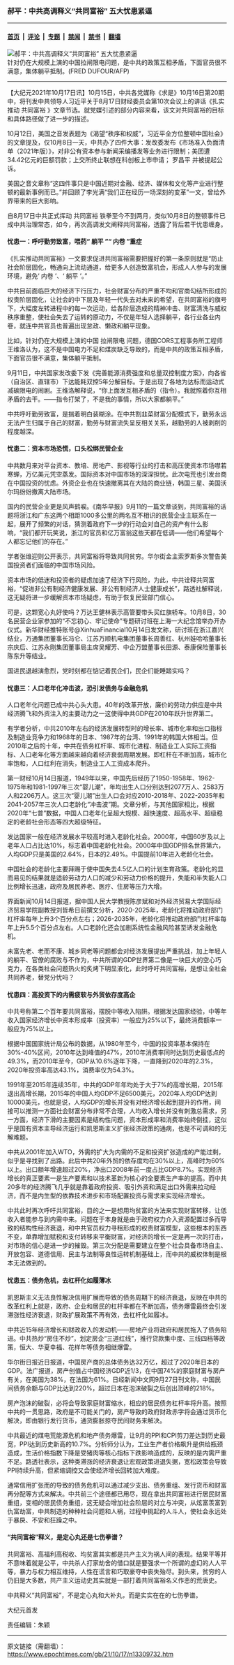 ### 郝平：中共高调释义“共同富裕” 五大忧患紧逼

---

#### [首页](../../../..?n13309732) &nbsp;|&nbsp; [评论](../../../../../epoch-comment?n13309732) &nbsp;|&nbsp; [专题](../../../../../epoch-special?n13309732) &nbsp;|&nbsp; [禁闻](../../../../../epoch-news?n13309732) &nbsp;|&nbsp; [禁书](../../../../../books?n13309732) &nbsp;|&nbsp; [翻墙](https://github.com/gfw-breaker/nogfw/blob/master/README.md?n13309732)


<div><img alt="郝平：中共高调释义“共同富裕” 五大忧患紧逼" class="attachment-djy_600_400 size-djy_600_400 wp-post-image" src="https://i.epochtimes.com/assets/uploads/2021/10/id13309831-GettyImages-503967276_copy@1200x1200-1-.jpeg"/>
<div class="caption">
 针对仍在大规模上演的中国拉闸限电问题，是中共的政策互相矛盾，下面官员很不满意，集体躺平抵制。(FRED DUFOUR/AFP)
</div></div><hr/><div class="post_content" id="artbody" itemprop="articleBody">
 <!-- article content begin -->
 <p>
  【大纪元2021年10月17日讯】10月15日，中共各党媒称《求是》10月16日第20期中，将刊发中共领导人习近平关于8月17日财经委员会第10次会议上的讲话《扎实推动
  <ok href="https://www.epochtimes.com/gb/tag/%E5%85%B1%E5%90%8C%E5%AF%8C%E8%A3%95.html">
   共同富裕
  </ok>
  》文章节选。就党媒引述的部分内容来看，该文对共同富裕的目标和具体路径做了进一步的描述。
 </p>
 <p>
  10月12日，美国之音发表题为《渴望“秩序和权威”，习近平全方位整顿中国社会》的文章提及，仅10月8日一天，中共办了四件大事：发改委发布《市场准入负面清单（2021年版）》，对非公有资本参与新闻采编播发等业务进行限制；美团遭34.42亿元的巨额罚款；上交所终止联想在科创板上市申请；
  <ok href="https://www.epochtimes.com/gb/tag/%E7%BD%97%E6%98%8C%E5%B9%B3.html">
   罗昌平
  </ok>
  并被提起公诉。
 </p>
 <p>
  美国之音文章称“这四件事只是中国近期对金融、经济、媒体和文化等产业进行整顿的最新事例而已。”并回顾了李光满“我们正在经历一场深刻的变革”一文，曾给外界带来的巨大影响。
 </p>
 <p>
  自8月17日中共正式挥动
  <ok href="https://www.epochtimes.com/gb/tag/%E5%85%B1%E5%90%8C%E5%AF%8C%E8%A3%95.html">
   共同富裕
  </ok>
  铁拳至今不到两月，类似10月8日的整顿事件已成中共治理常态，如今，再次高调发文阐释共同富裕，透露了背后若干忧患缠身。
 </p>
 <h4>
  忧患一：呼吁勤劳致富，喂药“
  <ok href="https://www.epochtimes.com/gb/tag/%E8%BA%BA%E5%B9%B3.html">
   躺平
  </ok>
  ”“
  <ok href="https://www.epochtimes.com/gb/tag/%E5%86%85%E5%8D%B7.html">
   内卷
  </ok>
  ”重症
 </h4>
 <p>
  《扎实推动共同富裕》一文要求促进共同富裕需要把握好的第一条原则就是“防止社会阶层固化，畅通向上流动通道，给更多人创造致富机会，形成人人参与的发展环境，避免‘
  <ok href="https://www.epochtimes.com/gb/tag/%E5%86%85%E5%8D%B7.html">
   内卷
  </ok>
  ’、‘
  <ok href="https://www.epochtimes.com/gb/tag/%E8%BA%BA%E5%B9%B3.html">
   躺平
  </ok>
  ’。”
 </p>
 <p>
  中共目前面临巨大的经济下行压力，社会财富分布的严重不均和官商勾结所形成的权贵阶层固化，让社会的中下层及年轻一代失去对未来的希望，在共同富裕的旗号下，大幅度左转进程中的每一次运动，给各阶层造成的精神冲击、财富清洗与威权秩序重整，使社会失去了运转的原动力，不仅是年轻人选择躺平，各行业各业内卷，就连中共官员也普遍出现怠政、懒政和躺平现象。
 </p>
 <p>
  比如，针对仍在大规模上演的中国
  <ok href="https://www.epochtimes.com/gb/tag/%E6%8B%89%E9%97%B8%E9%99%90%E7%94%B5.html">
   拉闸限电
  </ok>
  问题，德国CORS工程事务所工程师王维洛认为，这不是中国电力不足和煤炭缺乏导致的，而是中共的政策互相矛盾，下面官员很不满意，集体躺平抵制。
 </p>
 <p>
  9月11日，中共国家发改委下发《完善能源消费强度和总量双控制度方案》，向各省（自治区、直辖市）下达能耗双控5年分解目标。于是出现了各地为达标而运动式减碳限电的闹剧。王维洛解释说，“你上面发互相矛盾的（指令）。我就照着你互相矛盾的去干。——指令打架了，不是我的事情，所以大家都躺平。”
 </p>
 <p>
  中共呼吁勤劳致富，是揣着明白装糊涂。在中共割韭菜财富分配模式下，勤劳永远无法产生归属于自己的财富，勤劳与财富流失呈反相关关系，越勤劳的人被剥削的程度越深。
 </p>
 <h4>
  忧患二：资本市场恐慌，口头松绑民营企业
 </h4>
 <p>
  中共数月来对平台资本、教培、房地产、影视等行业的打击和高压使资本市场噤若寒蝉，万亿美元凭空蒸发。国际资本对中国市场的深深担忧。此次电荒也引发台商在中国投资的忧虑。外资企业也在快速撤离其在大陆的商业链，韩国三星、美国沃尔玛纷纷撤离大陆市场。
 </p>
 <p>
  国内的民营企业更是风声鹤唳。《南华早报》9月11的一篇文章谈到，共同富裕的话题将浙江和广东这两个相距1000多公里的两名互不相识的民营企业主联系在一起，展开了频繁的对话，猜测着政府下一步的行动会对自己的资产有什么影响，“我们都开玩笑说，浙江的官员和亿万富翁这些天都在低调——他们希望每个人都忘记他们的存在。”
 </p>
 <p>
  学者张维迎则公开表示，共同富裕将导致共同贫穷。华尔街金主索罗斯多次警告美国投资者们面临的中国市场风险。
 </p>
 <p>
  资本市场的低迷和投资者的疑虑加速了经济下行风险，为此，中共诠释共同富裕，“促进非公有制经济健康发展、非公有制经济人士健康成长”，路透社解释说，这无疑将进一步缓解资本市场疑虑，有助于恢复民营部门信心。
 </p>
 <p>
  可是，这颗宽心丸好使吗？万达王健林表示高管要带头买红旗轿车。10月8日，30名民营企业家参加的“不忘初心、牢记使命”专题研讨班在上海一大纪念馆举办开办仪式。新华财经推特账号@XinhuaFinancial10月14日发文称，研讨班在浙江嘉兴结业，万通集团董事长冯仑、江苏万顺机电集团董事长周善红、杭州娃哈哈董事长宗庆后、江苏永刚集团董事局主席吴耀芳、中企万盟董事长田源、泰康保险董事长陈东升等结业。
 </p>
 <p>
  国进民退越演愈烈，党时刻都在惦记着民企们，民企们能睡踏实吗？
 </p>
 <h4>
  忧患三：人口老年化冲击波，恐引发债务与金融危机
 </h4>
 <p>
  人口老年化问题已成中共心头大患。40年的改革开放，廉价的劳动力供应是中共经济腾飞和外资注入的主要动力之一这使得中共GDP在2010年跃升世界第二。
 </p>
 <p>
  有学者分析，中共2010年左右的经济发展转型时的增长率、城市化率和出口指标及制造业竞争力和1968年的日本、1987年的台湾、1991年的韩国大体相当。但2010年之后的十年，中共在债务杠杆率、城市化进程、制造业工人实际工资指标、人口老年化等方面越来越向着经济衰弱周期发展。即杠杆在不断加高，城市化率饱和，人口红利在消失，制造业工人工资成本爬升。
 </p>
 <p>
  第一财经10月14日报道，1949年以来，中国先后经历了1950-1958年、1962-1975年和1981-1997年三次“婴儿潮”，年均出生人口分别达到2077万人、2583万人和2206万人。这三次“婴儿潮”出生人口会对应2010-2018年、2022-2035年和2041-2057年三次人口老龄化“冲击波”期。文章分析，与其他国家相比，根据2020年“七普”数据，中国人口老年化呈超大规模、超快速度、超高水平、超级稳定的老龄社会形态等四大超级特征。
 </p>
 <p>
  发达国家一般在经济发展水平较高时进入老龄化社会。2000年，中国60岁及以上老年人口占比达10%，标志着中国老龄化社会。2000年中国GDP排名世界第六，人均GDP只是美国的2.64%，日本的2.49%。中国提前10年进入老龄化社会。
 </p>
 <p>
  中国社会的老龄化主要拜赐于使中国失去4.5亿人口的计划生育政策。老龄化的显而易见的结果就是适龄劳动力人口的减少和劳动力价格的提升，失能和半失能人口比例增长迅速，政府及居民养老、医疗、住房等压力大增。
 </p>
 <p>
  界面新闻10月14日报道，据中国人民大学教授陈彦斌和对外经济贸易大学国际经济贸易学院副教授刘哲希日前撰文分析，2020-2025年，老龄化将推动政府部门杠杆率每年上升3个百分点左右；2026-2035年，老龄化将推动政府部门杠杆率每年上升5.5个百分点左右。人口老龄化还会加剧系统性金融风险甚至诱发金融危机。
 </p>
 <p>
  未富先老、老而不康、城乡同老等问题都会对经济发展提出严重挑战，加上年轻人的躺平、官僚的腐败与不作为，中共所谓的GDP世界第二像是一块巨大的空心巧克力，在各类社会问题热火的炙烤下明显液化，此时呼吁共同富裕，是想让全社会共同养老，替党分忧吗？
 </p>
 <h4>
  忧患四：高投资下的内需疲软与外贸依存度高企
 </h4>
 <p>
  中共号称第二个百年要共同富裕，摆脱中等收入陷阱。根据发达国家经验，中等年收入国家经济增长中资本形成率（投资率）一般应为25%以下，最终消费额率一般应为75%以上。
 </p>
 <p>
  根据中国国家统计局公布的数据，从1980年至今，中国的投资率基本保持在30%-40%区间，2010年达到峰值的47%，2010年消费率同时达到历史最低点的49.3%，而2010年至今，GDP从10.6%逐年下降，一直降到2020年的2.3%，2020年投资率高达43.1%，消费率仅为54.3%。
 </p>
 <p>
  1991年至2015年连续35年，中共的GDP年年均处于大于7%的高增长期，2015年退出高增长期，2015年的中国人均GDP不足6500美元，2020年人均GDP达到10000美元，也就是说，人均GDP的增长并没有对经济增长起到提升的作用，间接可以推测一方面社会财富分布非常不合理，人均收入增长并没有刺激总需求，另一方面，经济下滑的主要因素是结构性问题，资本形成率和消费率始终倒挂，这似乎是国有资本主导经济运行和凯恩斯主义扩张经济政策的通病，也是不可调和的无解难题。
 </p>
 <p>
  中共从2001年加入WTO，外需的扩大为内需的不足和投资扩张造成的产能过剩，似乎是寻找到了出路。此后中共20年外贸的依存度均在30%以上，高峰时为60%以上。出口额年增速超过20%，净出口2008年前一度占比GDP8.7%。实现经济增长的真正要素一是生产要素和以技术革新为核心的全要素生产率的提高。而中共20多年的经济腾飞几乎就是靠着政府投资、吸引外资和满足出口外需来拉动经济，而不是内生型的依靠技术进步和市场配置投资与需求来实现经济增长。
 </p>
 <p>
  中共此时再次呼吁共同富裕，目的之一是想用均贫富的方法来实现财富转移，让低收入者能参与到内需中来。问题在于本身就是由于政府权力介入资源配置过多而导致的结构性经济衰退，和中共官员权力寻租形成的权贵财富模型，这些根本的东西不变，单靠增加赋税和支付转移来平衡财富，对经济的增长一定是再一次的打击，对市场的信心是进一步的摧毁。第三次分配是需要建立在整个社会具备市场自主、开放包容、道德信用、民主与法制等良性运转机制基础上，而中共的威权体制是根本无法做到的。
 </p>
 <h4>
  忧患五：债务危机，去杠杆化如履薄冰
 </h4>
 <p>
  凯恩斯主义无法良性解决信用扩展而导致的债务周期下的经济衰退，反映在中共的改革红利上就是，政府、企业和居民的杠杆率都在不断加高，债务爆雷最终会引发滞涨性经济衰退，财政扩展政策不再有效，去杠杆化如履冰。
 </p>
 <p>
  中共近15年经济增长和财政收入的发动机——房地产业将政府和居民拖入了债务陷进。中共热炒“房住不炒”，划定房企“三道红线”，推行贷款集中度、三线四档等政策，恒大、华夏幸福、花样年等债务相继爆雷。
 </p>
 <p>
  华尔街日报近日报道，中国房产商的总体债务达32万亿，超过了2020年日本的GDP。法广报道，房产创值占中国经济GDP近1/3，在中国74%的家庭财富与房产有关，在美国为38%，在法国为61%。日经新闻中文网9月27日刊文称，中国民间债务余额与GDP比达到220%，超过日本在泡沫破裂之后创出顶峰的218%。
 </p>
 <p>
  房产泡沫的破裂，必将会导致家庭财富缩水，相应的居民债务杠杆率将升高。按照中共的一贯思路，政府是不可能关门的，房产导致的政府财政赤字将会通过货币化解决，即由银行发行货币，通货膨胀掠夺民间财务来解决。
 </p>
 <p>
  中共最近的煤电荒能源危机和地产债务爆雷，让9月的PPI和CPI剪刀差达到历史最宽，PPI达到历史新高的10.7%。分析师分认为，工业生产者价格飙升是供给瓶颈造成，生活价格指数下降是受猪肉等核心指标下跌影响造成的，反映的是内需严重不足。路透社表示，这种类滞涨的经济衰退让宏观政策进退失据，宽松政策会导致PPI持续升高，但紧缩调控又会使经济增长回转加大难度。
 </p>
 <p>
  通常信用扩张而的导致的债务危机可以通过减少支出、债务重组、发行货币和财富再分配等方式来解决。中共前三个途径都已用尽，现在拿出共同富裕进行居民财富重组，变相的居民债务重组，这无疑会增加社会阶层的对立与冲突，从炫富羡富到仇富劫富，中共制造的种种社会问题和人祸，过程中挑起的人斗人，使社会永远处于暴戾、不安和狂躁之中。
 </p>
 <h4>
  “共同富裕”释义，是定心丸还是七伤拳谱？
 </h4>
 <p>
  共同富裕、高福利高税收、均贫富其实都是共产主义为祸人间的表现。结果平等并不意味着就是公平，中共杀人打家劫舍的借口就是要强求一个所谓的虚幻的人人平等，暴力与权力相互维持，人性在谎言和巧取豪夺中丧失殆尽。到头来，贫穷的人仍旧是大多数，共产主义运动史其实就是一部打着共同富裕名义作恶的荒唐史。
 </p>
 <p>
  中共释义“共同富裕”，不是定心丸和大补丸，而是实实在在的七伤拳谱。
 </p>
 <p>
  大纪元首发
 </p>
 <p>
  责任编辑：朱颖
 </p>
 <!-- article content end -->
 <div id="below_article_ad">
 </div>
</div>


---

原文链接（需翻墙）：https://www.epochtimes.com/gb/21/10/17/n13309732.htm